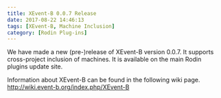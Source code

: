 ```yaml
---
title: XEvent-B 0.0.7 Release
date: 2017-08-22 14:46:13
tags: [XEvent-B, Machine Inclusion]
category: [Rodin Plug-ins]
---
```


We have made a new (pre-)release of XEvent-B version 0.0.7. It supports cross-project inclusion of machines. It is available on the main Rodin plugins update site.

Information about XEvent-B can be found in the following wiki page.
http://wiki.event-b.org/index.php/XEvent-B
